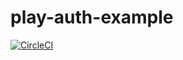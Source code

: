 # play-auth-example

[![CircleCI](https://circleci.com/gh/pedrorijo91/play-auth-example.svg?style=svg&circle-token=fcdf8c2f28fab2f61cea558cada320ac14ac8e15)](https://circleci.com/gh/pedrorijo91/play-auth-example)
